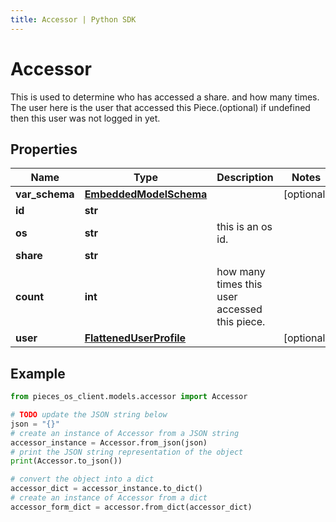 ```yaml
---
title: Accessor | Python SDK
---
```


# Accessor

This is used to determine who has accessed a share. and how many times.  The user here is the user that accessed this Piece.(optional) if undefined then this user was not logged in yet.

## Properties

Name | Type | Description | Notes
------------ | ------------- | ------------- | -------------
**var_schema** | [**EmbeddedModelSchema**](EmbeddedModelSchema) |  | [optional] 
**id** | **str** |  | 
**os** | **str** | this is an os id. | 
**share** | **str** |  | 
**count** | **int** | how many times this user accessed this piece. | 
**user** | [**FlattenedUserProfile**](FlattenedUserProfile) |  | [optional] 

## Example

```python
from pieces_os_client.models.accessor import Accessor

# TODO update the JSON string below
json = "{}"
# create an instance of Accessor from a JSON string
accessor_instance = Accessor.from_json(json)
# print the JSON string representation of the object
print(Accessor.to_json())

# convert the object into a dict
accessor_dict = accessor_instance.to_dict()
# create an instance of Accessor from a dict
accessor_form_dict = accessor.from_dict(accessor_dict)
```



